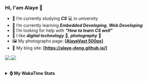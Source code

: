 ### Hi, **I'am Alaye** 👋

- 📖 I’m currently studying ***CS*** 💻 in university
- 🌱 I’m currently learning ***Embedded Developing***, ***Web Developing***
- 🤔 I’m looking for help with ***"How to learn CS well"***
- 🤩 I like ***digital technology*** 📱, ***photography*** 📸
- 🖼️ My photographs page: **[[AlayeVast 500px](https://500px.com.cn/AlayeVast)]**
- 📰 My blog site: **[https://alaye-dong.github.io/]**

<!--
[![Alaye's GitHub stats](https://github-readme-stats.vercel.app/api?username=Alaye-Dong&custom_title=Alaye%20Dong`s%20GitHub%20stats&show_icons=true&rank_icon=percentile&theme=transparent&include_all_commits=true&count_private=true)](https://github.com/anuraghazra/github-readme-stats) 
[![Top Langs](https://github-readme-stats.vercel.app/api/top-langs/?username=Alaye-Dong\&layout=compact&theme=transparent)](https://github.com/anuraghazra/github-readme-stats)
-->
<a href="https://github.com/anuraghazra/github-readme-stats">
  <img height=200 align="center" src="https://github-readme-stats.vercel.app/api?username=Alaye-Dong&custom_title=Alaye%20Dong`s%20GitHub%20stats&show_icons=true&rank_icon=percentile&theme=transparent&include_all_commits=true&count_private=true" />
</a>
<a href="https://github.com/anuraghazra/convoychat">
  <img height=200 align="center" src="https://github-readme-stats.vercel.app/api/top-langs/?username=Alaye-Dong&layout=compact&theme=transparent&include_all_commits=true&count_private=true&langs_count=8&card_width=300" />
</a>

<br />
<br />

<div style="display:none"> 
  <img src="https://visitor-badge.laobi.icu/badge?page_id=Alaye-Dong.Alaye-Dong"/>
</div>
<br />

<details>	
  <summary><b> ⌚ My WakaTime Stats </b></summary>

<br />

<!--START_SECTION:waka-->
![Code Time](http://img.shields.io/badge/Code%20Time-165%20hrs%206%20mins-blue)

![Profile Views](http://img.shields.io/badge/Profile%20Views-0-blue)

![Lines of code](https://img.shields.io/badge/From%20Hello%20World%20I%27ve%20Written-770.8%20thousand%20lines%20of%20code-blue)

**🐱 My GitHub Data** 

> 📦 42.3 kB Used in GitHub's Storage 
 > 
> 🚫 Not Opted to Hire
 > 
> 📜 12 Public Repositories 
 > 
> 🔑 4 Private Repositories 
 > 
**I'm a Night 🦉** 

```text
🌞 Morning                47 commits          █░░░░░░░░░░░░░░░░░░░░░░░░   05.16 % 
🌆 Daytime                329 commits         █████████░░░░░░░░░░░░░░░░   36.15 % 
🌃 Evening                340 commits         █████████░░░░░░░░░░░░░░░░   37.36 % 
🌙 Night                  194 commits         █████░░░░░░░░░░░░░░░░░░░░   21.32 % 
```
📅 **I'm Most Productive on Sunday** 

```text
Monday                   131 commits         ████░░░░░░░░░░░░░░░░░░░░░   14.40 % 
Tuesday                  111 commits         ███░░░░░░░░░░░░░░░░░░░░░░   12.20 % 
Wednesday                100 commits         ███░░░░░░░░░░░░░░░░░░░░░░   10.99 % 
Thursday                 120 commits         ███░░░░░░░░░░░░░░░░░░░░░░   13.19 % 
Friday                   113 commits         ███░░░░░░░░░░░░░░░░░░░░░░   12.42 % 
Saturday                 123 commits         ███░░░░░░░░░░░░░░░░░░░░░░   13.52 % 
Sunday                   212 commits         ██████░░░░░░░░░░░░░░░░░░░   23.30 % 
```


📊 **This Week I Spent My Time On** 

```text
💬 Programming Languages: 
Python                   5 hrs 33 mins       ████████░░░░░░░░░░░░░░░░░   33.95 % 
Java                     3 hrs 7 mins        █████░░░░░░░░░░░░░░░░░░░░   19.04 % 
HTML                     2 hrs 15 mins       ███░░░░░░░░░░░░░░░░░░░░░░   13.75 % 
TypeScript               1 hr 51 mins        ███░░░░░░░░░░░░░░░░░░░░░░   11.36 % 
Vue.js                   1 hr 12 mins        ██░░░░░░░░░░░░░░░░░░░░░░░   07.38 % 

🔥 Editors: 
VS Code                  6 hrs 16 mins       ██████████░░░░░░░░░░░░░░░   38.31 % 
PyCharm                  5 hrs 30 mins       ████████░░░░░░░░░░░░░░░░░   33.61 % 
IntelliJ IDEA            4 hrs               ██████░░░░░░░░░░░░░░░░░░░   24.44 % 
Cursor                   35 mins             █░░░░░░░░░░░░░░░░░░░░░░░░   03.64 % 

🐱‍💻 Projects: 
djangoProject            5 hrs 30 mins       ████████░░░░░░░░░░░░░░░░░   33.61 % 
vue3_admin_template      2 hrs 21 mins       ████░░░░░░░░░░░░░░░░░░░░░   14.40 % 
FrontEnd_Class           2 hrs 19 mins       ████░░░░░░░░░░░░░░░░░░░░░   14.20 % 
Class1030                2 hrs 7 mins        ███░░░░░░░░░░░░░░░░░░░░░░   12.94 % 
vue-vben-admin           1 hr 32 mins        ██░░░░░░░░░░░░░░░░░░░░░░░   09.39 % 
```

**I Mostly Code in C** 

```text
C                        7 repos             ███████████░░░░░░░░░░░░░░   43.75 % 
TypeScript               3 repos             █████░░░░░░░░░░░░░░░░░░░░   18.75 % 
C++                      2 repos             ███░░░░░░░░░░░░░░░░░░░░░░   12.50 % 
SCSS                     1 repo              ██░░░░░░░░░░░░░░░░░░░░░░░   06.25 % 
Python                   1 repo              ██░░░░░░░░░░░░░░░░░░░░░░░   06.25 % 
```



**Timeline**

![Lines of Code chart](https://raw.githubusercontent.com/Alaye-Dong/Alaye-Dong/main/assets/bar_graph.png)


 Last Updated on 05/11/2024 18:44:27 UTC
<!--END_SECTION:waka-->

</details>

